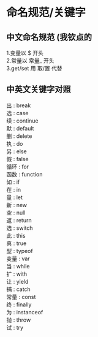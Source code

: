 # 命名规范/关键字

## 中文命名规范 (我钦点的
1.变量以 $ 开头  
2.常量以 常量_ 开头  
3.get/set 用 取/置 代替

## 中英文关键字对照
出 : break  
选 : case  
续 : continue  
默 : default  
删 : delete  
执 : do  
另 : else  
假 : false  
循环 : for  
函数 : function  
如 : if  
在 : in  
量 : let  
新 : new  
空 : null  
返 : return  
选 : switch  
此 : this  
真 : true  
型 : typeof  
变量 : var  
当 : while  
扩 : with  
让 : yield  
捕 : catch  
常量 : const  
终 : finally  
为 : instanceof  
抛 : throw  
试 : try  